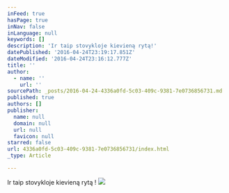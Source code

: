 ```yaml
---
inFeed: true
hasPage: true
inNav: false
inLanguage: null
keywords: []
description: 'Ir taip stovykloje kievieną rytą!'
datePublished: '2016-04-24T23:19:17.851Z'
dateModified: '2016-04-24T23:16:12.777Z'
title: ''
author:
  - name: ''
    url: ''
sourcePath: _posts/2016-04-24-4336a0fd-5c03-409c-9381-7e0736856731.md
published: true
authors: []
publisher:
  name: null
  domain: null
  url: null
  favicon: null
starred: false
url: 4336a0fd-5c03-409c-9381-7e0736856731/index.html
_type: Article

---
```

Ir taip stovykloje kievieną rytą !
![](https://the-grid-user-content.s3-us-west-2.amazonaws.com/9e7f70bf-c284-48d8-b74e-f0acce282c26.jpg)